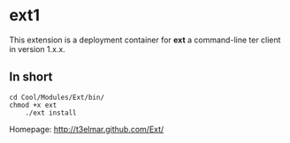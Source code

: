 ext1
====

This extension is a deployment container for **ext** 
a command-line ter client in version 1.x.x.

In short
--------

    cd Cool/Modules/Ext/bin/
    chmod +x ext
		./ext install

Homepage: http://t3elmar.github.com/Ext/


